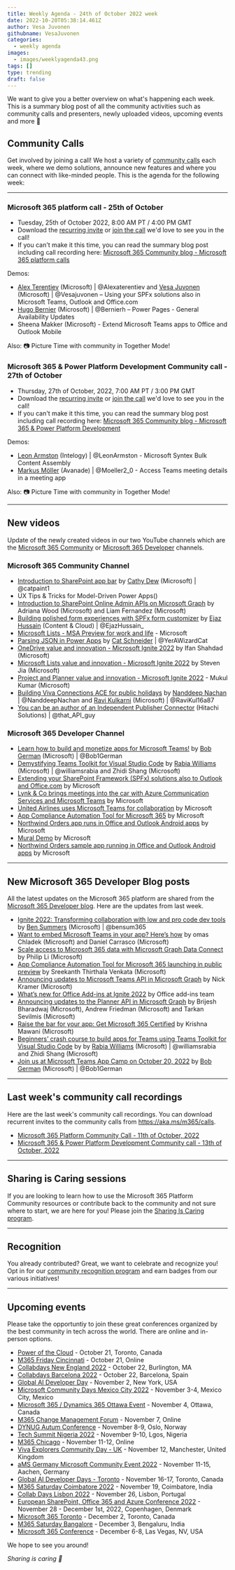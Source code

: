 ```yaml
---
title: Weekly Agenda - 24th of October 2022 week
date: 2022-10-20T05:38:14.461Z
author: Vesa Juvonen
githubname: VesaJuvonen
categories:
  - weekly agenda
images:
  - images/weeklyagenda43.png
tags: []
type: trending
draft: false
---
```


We want to give you a better overview on what's happening each week. This is a summary blog post of all the community activities such as community calls and presenters, newly uploaded videos, upcoming events and more 🚀

## Community Calls

Get involved by joining a call! We host a variety of [community calls](https://aka.ms/m365/calls) each week, where we demo solutions, announce new features and where you can connect with like-minded people. This is the agenda for the following week:

---

### Microsoft 365 platform call - 25th of October

* Tuesday, 25th of October 2022, 8:00 AM PT / 4:00 PM GMT
* Download the [recurring invite](https://aka.ms/m365-dev-call) or [join the call](https://aka.ms/m365-dev-call-join) we'd love to see you in the call!
* If you can't make it this time, you can read the summary blog post including call recording here: [Microsoft 365 Community blog - Microsoft 365 platform calls](https://pnp.github.io/blog/categories/microsoft-365-platform-call/)

Demos: 

* [Alex Terentiev](https://twitter.com/alexaterentiev) (Microsoft) | @Alexaterentiev and [Vesa Juvonen](https://twitter.com/vesajuvonen) (Microsoft) | @Vesajuvonen – Using your SPFx solutions also in Microsoft Teams, Outlook and Office.com
* [Hugo Bernier](https://twitter.com/bernierh) (Microsoft) | @Bernierh – Power Pages - General Availability Updates
* Sheena Makker (Microsoft) - Extend Microsoft Teams apps to Office and Outlook Mobile

Also: 📷 Picture Time with community in Together Mode!


### Microsoft 365 & Power Platform Development Community call - 27th of October

* Thursday, 27th of October, 2022, 7:00 AM PT / 3:00 PM GMT
* Download the [recurring invite](https://aka.ms/spdev-spfx-call) or [join the call](https://aka.ms/spdev-sig-call-join) we'd love to see you in the call!
* If you can't make it this time, you can read the summary blog post including call recording here: [Microsoft 365 Community blog - Microsoft 365 & Power Platform Development](https://pnp.github.io/blog/categories/microsoft-365-developer-community-call/)

Demos: 

* [Leon Armston](https://twitter.com/LeonArmston) (Intelogy) | @LeonArmston - Microsoft Syntex Bulk Content Assembly
* [Markus Möller](https://twitter.com/Moeller2_0) (Avanade) | @Moeller2\_0 - Access Teams meeting details in a meeting app


Also: 📷 Picture Time with community in Together Mode!

---

## New videos

Update of the newly created videos in our two YouTube channels which are the [Microsoft 365 Community](https://www.youtube.com/channel/UC_mKdhw-V6CeCM7gTo_Iy7w) or [Microsoft 365 Developer](https://www.youtube.com/channel/UCV_6HOhwxYLXAGd-JOqKPoQ) channels.

### Microsoft 365 Community Channel

* [Introduction to SharePoint app bar](https://www.youtube.com/watch?v=tkWucE_rnoA) by [Cathy Dew](https://twitter.com/catpaint1) (Microsoft) | @catpaint1 
* UX Tips & Tricks for Model-Driven Power Apps()
* [Introduction to SharePoint Online Admin APIs on Microsoft Graph](https://www.youtube.com/watch?v=MjV2Cso-YG8) by Adriana Wood (Microsoft) and Liam Fernandez (Microsoft)
* [Building polished form experiences with SPFx form customizer](https://www.youtube.com/watch?v=OkOl6anqvc4) by [Ejaz Hussain](https://twitter.com/EjazHussain_) (Content & Cloud) | @EjazHussain_ 
* [Microsoft Lists - MSA Preview for work and life](https://www.youtube.com/watch?v=WEkQGRAqkNA) - Microsoft
* [Parsing JSON in Power Apps](https://www.youtube.com/watch?v=VRXM7UT3iwU) by [Cat Schneider](https://twitter.com/YerAWizardCat) | @YerAWizardCat
* [OneDrive value and innovation - Microsoft Ignite 2022](https://www.youtube.com/watch?v=TlYDPn_F8RA) by Ifan Shahdad (Microsoft)
* [Microsoft Lists value and innovation - Microsoft Ignite 2022](https://www.youtube.com/watch?v=Wu9onfbe3J0) by Steven Jia (Microsoft)
* [Project and Planner value and innovation - Microsoft Ignite 2022](https://www.youtube.com/watch?v=ZuwFUs4OJgg) - Mukul Kumar (Microsoft)
* [Building Viva Connections ACE for public holidays](https://www.youtube.com/watch?v=zViWHCfEhrI) by [Nanddeep Nachan](https://twitter.com/NanddeepNachan) | @NanddeepNachan and [Ravi Kulkarni](https://twitter.com/RaviKul16a87) (Microsoft) | @RaviKul16a87
* [You can be an author of an Independent Publisher Connector](https://www.youtube.com/watch?v=SYln7bWoNzc) (Hitachi Solutions) | @that_API_guy

### Microsoft 365 Developer Channel

* [Learn how to build and monetize apps for Microsoft Teams!](https://www.youtube.com/watch?v=_dRE-SFh9so) by [Bob German](https://twitter.com/Bob1German) (Microsoft) | @Bob1German
* [Demystifying Teams Toolkit for Visual Studio Code](https://www.youtube.com/watch?v=aCfZcYCPz4I) by [Rabia Williams](https://twitter.com/williamsrabia) (Microsoft) | @williamsrabia and Zhidi Shang (Microsoft)
* [Extending your SharePoint Framework (SPFx) solutions also to Outlook and Office.com](https://www.youtube.com/watch?v=UZensJzonbw) by Microsoft
* [Lynk & Co brings meetings into the car with Azure Communication Services and Microsoft Teams](https://www.youtube.com/watch?v=4tPJoaZKF6k) by Microsoft
* [United Airlines uses Microsoft Teams for collaboration](https://www.youtube.com/watch?v=pJYrKk-F4mY) by Microsoft
* [App Compliance Automation Tool for Microsoft 365](https://www.youtube.com/watch?v=IXFLT87eFWA) by Microsoft
* [Northwind Orders app runs in Office and Outlook Android apps](https://www.youtube.com/watch?v=lEUsdkZjUVA) by Microsoft
* [Mural Demo](https://www.youtube.com/watch?v=1CFJOhpXk74) by Microsoft
* [Northwind Orders sample app running in Office and Outlook Android apps](https://www.youtube.com/watch?v=nj1mzasheyo) by Microsoft

---

## New Microsoft 365 Developer Blog posts

All the latest updates on the Microsoft 365 platform are shared from the [Microsoft 365 Developer blog](https://devblogs.microsoft.com/microsoft365dev/). Here are the updates from last week.

* [Ignite 2022: Transforming collaboration with low and pro code dev tools](https://devblogs.microsoft.com/microsoft365dev/ignite-2022-transforming-collaboration-with-low-and-pro-code-dev-tools/) by [Ben Summers](https://twitter.com/bensum365) (Microsoft) | @bensum365
* [Want to embed Microsoft Teams in your app? Here’s how](https://devblogs.microsoft.com/microsoft365dev/) by omas Chladek (Microsoft) and Daniel Carrasco (Microsoft)
* [Scale access to Microsoft 365 data with Microsoft Graph Data Connect](https://devblogs.microsoft.com/microsoft365dev/boost-your-microsoft-teams-app-experience-with-new-link-unfurling-capabilities/) by Philip Li (Microsoft)
* [App Compliance Automation Tool for Microsoft 365 launching in public preview](https://devblogs.microsoft.com/microsoft365dev/app-compliance-automation-tool-for-microsoft-365-launching-in-public-preview/) by Sreekanth Thirthala Venkata (Microsoft)
* [Announcing updates to Microsoft Teams API in Microsoft Graph](https://devblogs.microsoft.com/microsoft365dev/announcing-updates-to-microsoft-teams-api-in-microsoft-graph/) by Nick Kramer (Microsoft)
* [What’s new for Office Add-ins at Ignite 2022](https://devblogs.microsoft.com/microsoft365dev/whats-new-for-office-add-ins-at-ignite-2022/) by Office add-ins team
* [Announcing updates to the Planner API in Microsoft Graph](https://devblogs.microsoft.com/microsoft365dev/announcing-updates-to-the-planner-api-in-microsoft-graph/) by Brijesh Bharadwaj (Microsoft), Andrew Friedman (Microsoft) and Tarkan Sevilmis (Microsoft)
* [Raise the bar for your app: Get Microsoft 365 Certified](https://devblogs.microsoft.com/microsoft365dev/raise-the-bar-for-your-app-get-microsoft-365-certified/) by Krishna Mawani (Microsoft)
* [Beginners’ crash course to build apps for Teams using Teams Toolkit for Visual Studio Code](https://devblogs.microsoft.com/microsoft365dev/beginners-crash-course-to-build-apps-for-teams-using-teams-toolkit-for-visual-studio-code/) by by [Rabia Williams](https://twitter.com/williamsrabia) (Microsoft) | @williamsrabia and Zhidi Shang (Microsoft)
* [Join us at Microsoft Teams App Camp on October 20, 2022](https://devblogs.microsoft.com/microsoft365dev/join-us-at-microsoft-teams-app-camp-on-october-20-2022/) by [Bob German](https://twitter.com/Bob1German) (Microsoft) | @Bob1German

---

## Last week's community call recordings

Here are the last week's community call recordings. You can download recurrent invites to the community calls from https://aka.ms/m365/calls.

* [Microsoft 365 Platform Community Call - 11th of October, 2022](https://pnp.github.io/blog/microsoft-365-platform-community-call/2022-10-11/)
* [Microsoft 365 & Power Platform Development Community call - 13th of October, 2022](https://pnp.github.io/blog/microsoft-365-developer-community-call/2022-10-13/)

---

## Sharing is Caring sessions

If you are looking to learn how to use the Microsoft 365 Platform Community resources or contribute back to the community and not sure where to start, we are here for you! Please join the [Sharing Is Caring program](https://pnp.github.io/sharing-is-caring/).

---

## Recognition

You already contributed? Great, we want to celebrate and recognize you! Opt in for our [community recognition program](https://pnp.github.io/recognitionprogram/) and earn badges from our various initiatives! 

---

## Upcoming events

Please take the opportuntiy to join these great conferences organized by the best community in tech across the world. There are online and in-person options.

* [Power of the Cloud](https://powerofthecloud.net/) - October 21, Toronto, Canada
* [M365 Friday Cincinnati](https://www.communitydays.org/event/2022-10-21/m365-friday-cincinnati) - October 21, Online
* [Collabdays New England 2022](https://www.collabdays.org/2022-ne/) - October 22, Burlington, MA
* [Collabdays Barcelona 2022](https://www.collabdays.org/2022-barcelona/) - October 22, Barcelona, Spain
* [Global AI Developer Day](https://globalai.community/developer-days/north-america-thetechplatform-5574/) - November 2, New York, USA
* [Microsoft Community Days Mexico City 2022](https://mscloudevents.com/) - November 3-4, Mexico City, Mexico
* [Microsoft 365 / Dynamics 365 Ottawa Event](https://m365ottawa.com/) - November 4, Ottawa, Canada
* [M365 Change Management Forum](https://www.communitydays.org/event/2022-11-07/m365-change-management-forum#Home) - November 7, Online
* [DYNUG Autum Conference](https://dynug.no/arrangementer/dynug-hostkonferanse-2/) - November 8-9, Oslo, Norway
* [Tech Summit Nigeria 2022](https://www.techsummitnigeria.com/) - November 9-10, Lgos, Nigeria
* [M365 Chicago](https://m365chicago.com/) - November 11-12, Online
* [Viva Explorers Community Day - UK](https://www.vivaexplorers.com/) - November 12, Manchester, United Kingdom
* [aMS Germany Microsoft Community Event 2022](https://www.bechtle.com/de-en/about-bechtle/events/amsgermany) - November 11-15, Aachen, Germany
* [Global AI Developer Days - Toronto](https://globalai.community/) - November 16-17, Toronto, Canada
* [M365 Saturday Coimbatore 2022](https://athen.tech/M365-Saturday-Coimbatore-2022/) - November 19, Coimbatore, India
* [Collab Days Lisbon 2022](https://www.collabdays.org/2022-lisbon/) - November 26, Lisbon, Portugal
* [​​​​​​​European SharePoint, Office 365 and Azure Conference 2022](https://www.sharepointeurope.com/) - November 28 - December 1st, 2022, Copenhagen, Denmark
* [Microsoft 365 Toronto](https://www.communitydays.org/event/2022-12-02/microsoft-365-toronto) - December 2, Toronto, Canada
* [M365 Saturday Bangalore](https://www.communitydays.org/event/2022-12-03/m365-saturday-bangalore-2022) - December 3, Bengaluru, India
* [Microsoft 365 Conference](https://m365conf.com/#!/) - December 6-8, Las Vegas, NV, USA

We hope to see you around!

_Sharing is caring 🧡_
